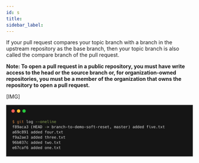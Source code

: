 ```yaml
---
id: s
title:
sidebar_label:
---
```




If your pull request compares your topic branch with a branch in the upstream
repository as the base branch, then your topic branch is also called the compare branch of the pull request.



**Note: To open a pull request in a public repository, you must have write access to the head or the source branch or, for organization-owned repositories, you must be a member of the organization that owns the repository to open a pull request.**


[IMG]

![xxx](https://raw.githubusercontent.com/ChickenKyiv/awesome-git-article/master/img/commands/02-reset.png)
